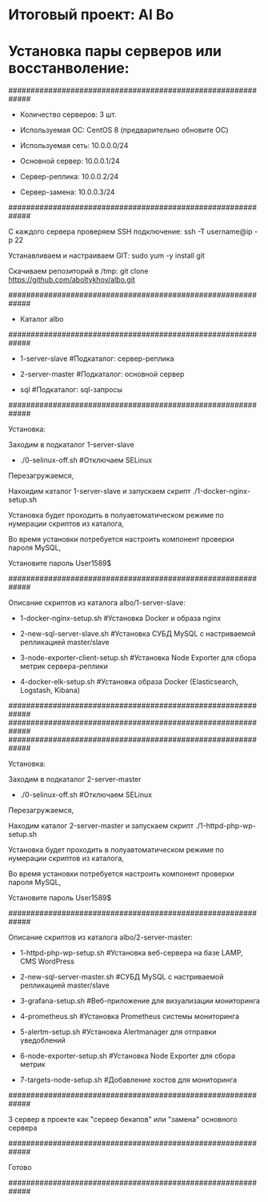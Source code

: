 # Итоговый проект: Al Bo

# Установка пары серверов или восстанволение:

#############################################################

- Количество серверов: 3 шт.

- Используемая ОС: CentOS 8 (предварительно обновите ОС) 

- Используемая сеть: 10.0.0.0/24

- Основной сервер: 10.0.0.1/24

- Сервер-реплика: 10.0.0.2/24

- Сервер-замена: 10.0.0.3/24

#############################################################

С каждого сервера проверяем SSH подключение: ssh -T username@ip -p 22

Устанавливаем и настраиваем GIT: sudo yum -y install git

Скачиваем репозиторий в /tmp: git clone https://github.com/aboltykhov/albo.git

#############################################################

- Каталог albo

#############################################################

- 1-server-slave				#Подкаталог: сервер-реплика

- 2-server-master				#Подкаталог: основной сервер

- sql					      		#Подкаталог: sql-запросы 

#############################################################

Установка:

Заходим в подкаталог 1-server-slave

- ./0-selinux-off.sh				#Отключаем SELinux

Перезагружаемся,

Нахоидим каталог 1-server-slave и запускаем скрипт ./1-docker-nginx-setup.sh

Установка будет проходить в полуавтоматическом режиме по нумерации скриптов из каталога,

Во время установки потребуется настроить компонент проверки пароля MySQL, 

Установите пароль User1589$

#############################################################

Описание скриптов из каталога albo/1-server-slave:

- 1-docker-nginx-setup.sh		#Установка Docker и образа nginx

- 2-new-sql-server-slave.sh		#Установка СУБД MySQL c настриваемой репликацией master/slave

- 3-node-exporter-client-setup.sh	#Установка Node Exporter для сбора метрик сервера-реплики

- 4-docker-elk-setup.sh			#Установка образа Docker (Elasticsearch, Logstash, Kibana)

#############################################################
#############################################################
#############################################################

Установка:

Заходим в подкаталог 2-server-master

- ./0-selinux-off.sh				#Отключаем SELinux

Перезагружаемся,

Находим каталог 2-server-master и запускаем скрипт  ./1-httpd-php-wp-setup.sh

Установка будет проходить в полуавтоматическом режиме по нумерации скриптов из каталога,

Во время установки потребуется настроить компонент проверки пароля MySQL, 

Установите пароль User1589$

#############################################################

Описание скриптов из каталога albo/2-server-master:

- 1-httpd-php-wp-setup.sh		#Установка веб-сервера на базе LAMP, CMS WordPress

- 2-new-sql-server-master.sh	#СУБД MySQL c настриваемой репликацией master/slave

- 3-grafana-setup.sh			#Веб-приложение для визуализации мониторинга

- 4-prometheus.sh				#Установка Prometheus системы мониторинга 

- 5-alertm-setup.sh			#Установка Alertmanager для отправки уведоблений

- 6-node-exporter-setup.sh		#Установка Node Exporter для сбора метрик

- 7-targets-node-setup.sh		#Добавление хостов для мониторинга

#############################################################

3 сервер в проекте как "сервер бекапов" или "замена" основного сервера

#############################################################

Готово

#############################################################
